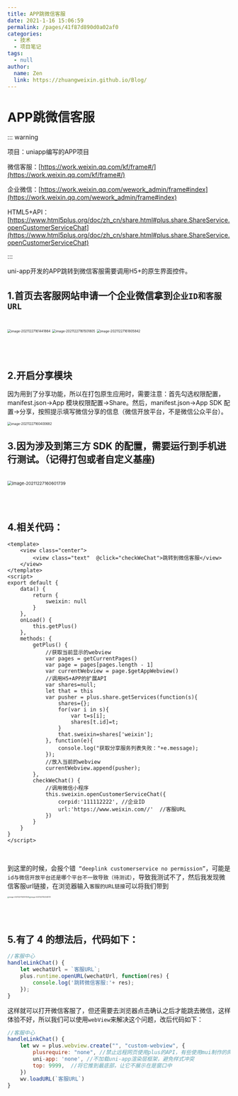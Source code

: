```yaml
---
title: APP跳微信客服
date: 2021-1-16 15:06:59
permalink: /pages/41f87d890d0a02af0
categories: 
  - 技术
  - 项目笔记
tags: 
  - null
author: 
  name: Zen
  link: https://zhuangweixin.github.io/Blog/
---
```

# APP跳微信客服

::: warning

项目：uniapp编写的APP项目

微信客服：[https://work.weixin.qq.com/kf/frame#/](https://work.weixin.qq.com/kf/frame#/)

企业微信：[https://work.weixin.qq.com/wework_admin/frame#index](https://work.weixin.qq.com/wework_admin/frame#index)

HTML5+API：[https://www.html5plus.org/doc/zh_cn/share.html#plus.share.ShareService.openCustomerServiceChat](https://www.html5plus.org/doc/zh_cn/share.html#plus.share.ShareService.openCustomerServiceChat)

:::

uni-app开发的APP跳转到微信客服需要调用H5+的原生界面控件。



## 1.首页去客服网站申请一个企业微信拿到`企业ID和客服URL`

<br />

<img src="http://xin.img.alicbin.com/img/image-20211227161441864.png" alt="image-20211227161441864" style="zoom:50%;" />

<img src="http://xin.img.alicbin.com/img/image-20211227161501805.png" alt="image-20211227161501805" style="zoom:50%;" />

<img src="http://xin.img.alicbin.com/img/image-20211227161805842.png" alt="image-20211227161805842" style="zoom:50%;" />



<br /><br />

## 2.开启分享模块

因为用到了分享功能，所以在打包原生应用时，需要注意：首先勾选权限配置，manifest.json->App 模块权限配置->Share。然后，manifest.json->App SDK 配置->分享，按照提示填写微信分享的信息（微信开放平台，不是微信公众平台）。

<img src="http://xin.img.alicbin.com/img/image-20211227160400682.png" alt="image-20211227160400682" style="zoom: 50%;" />



<br />

## 3.因为涉及到第三方 SDK 的配置，需要运行到手机进行测试。（记得打包或者自定义基座)

<br />

<img src="http://xin.img.alicbin.com/img/image-20211227160601739.png" alt="image-20211227160601739" style="zoom: 67%;" />



<br /><br />

## 4.相关代码：

```vue
<template>
	<view class="center">
		<view class="text"  @click="checkWeChat">跳转到微信客服</view>
	</view>
</template>
<script>
export default {
	data() {
		return {
			sweixin: null
		}
	},
	onLoad() {
		this.getPlus()
	},
	methods: {
		getPlus() {
			//获取当前显示的webview
			var pages = getCurrentPages()
			var page = pages[pages.length - 1]
			var currentWebview = page.$getAppWebview()
			//调用H5+APP的扩展API
			var shares=null;
			let that = this
			var pusher = plus.share.getServices(function(s){
				shares={};
				for(var i in s){
					var t=s[i];
					shares[t.id]=t;
				}
				that.sweixin=shares['weixin'];
			}, function(e){
				console.log("获取分享服务列表失败："+e.message);
			});
			//放入当前的webview
			currentWebview.append(pusher);
		},
		checkWeChat() {
			//调用微信小程序
			this.sweixin.openCustomerServiceChat({
				corpid:'111112222',	//企业ID
				url:'https://www.weixin.com//'	//客服URL
			})
		}
	}
}
</script>

```

<br />

到这里的时候，会报个错` “deeplink customerservice no permission”`，可能是`id与微信开放平台还是哪个平台不一致导致（待测试）`，导致我测试不了，然后我发现微信客服url链接，在浏览器输入`客服的URL链接`可以将我们带到

<img src="http://xin.img.alicbin.com/img/image-20211227162107559.png" alt="image-20211227162107559" style="zoom:25%;" /><img src="http://xin.img.alicbin.com/img/image-20211227162049173.png" alt="image-20211227162049173" style="zoom: 25%;" />



<br /><br />

## 5.有了 4 的想法后，代码如下：

```js
//客服中心
handleLinkChat() {
	let wechatUrl = `客服URL`;
    plus.runtime.openURL(wechatUrl, function(res) {
    	console.log('跳转微信客服:'+ res);
    }); 
}
```



这样就可以打开微信客服了，但还需要去浏览器点击确认之后才能跳去微信，这样体验不好，所以我们可以使用`webView`来解决这个问题，改后代码如下：

```js
//客服中心
handleLinkChat() {
    let wv = plus.webview.create("", "custom-webview", {
        plusrequire: "none", //禁止远程网页使用plus的API，有些使用mui制作的网页可能会监听plus.key，造成关闭页面混乱，可以通过这种方式禁止
        uni-app: 'none', //不加载uni-app渲染层框架，避免样式冲突
        top: 9999,	//将它推到最底部，让它不展示在是窗口中
    })
    wv.loadURL(`客服URL`)
}
```

